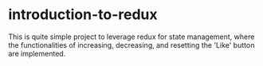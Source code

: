 # introduction-to-redux

This is quite simple project to leverage redux for state management, where the functionalities of increasing, decreasing, and resetting the 'Like' button are implemented. 

